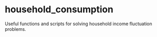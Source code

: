 # household_consumption
Useful functions and scripts for solving household income fluctuation problems. 
